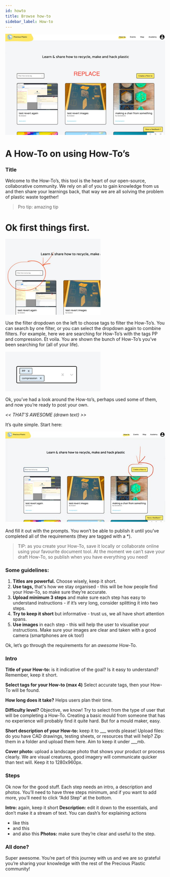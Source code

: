 ```yaml
---
id: howto
title: Browse how-to
sidebar_label: How-to
---
```


<style>
:root {
  --highlight: #ffe084;
  --hover: #ffe084;
}
</style>


![FHow to](assets/howto_platform.jpg)

# A How-To on using How-To’s

### Title

Welcome to the How-To’s, this tool is the heart of our open-source, collaborative community. We rely on all of you to gain knowledge from us and then share your learnings back, that way we are all solving the problem of plastic waste together! 


> Pro tip: amazing tip

# Ok first things first.

<img style="margin-left: 0;" src="../assets/how_to1.jpg" width="300"/>

Use the filter dropdown on the left to choose tags to filter the How-To’s. You can search by one filter, or you can select the dropdown again to combine filters. For example, here we are searching for How-To’s with the tags PP and compression. Et voila. You are shown the bunch of How-To’s you’ve been searching for (all of your life).

<img style="margin-left: 0;" src="../assets/howto_tags.jpg" width="300"/>

Ok, you’ve had a look around the How-to’s, perhaps used some of them, and now you’re ready to post your own. 

*<< THAT’S AWESOME (drawn text) >>*

It’s quite simple. Start here: 

<img style="margin-left: 0;" src="../assets/how_to2.jpg" width="700"/>

And fill it out with the prompts. You won’t be able to publish it until you’ve completed all of the requirements (they are tagged with a *). 

> TIP: as you create your How-To, save it locally or collaborate online using your favourite document tool. At the moment we can’t save your draft How-To, so publish when you have everything you need!

### Some guidelines: 

1. <b>Titles are powerful.</b> Choose wisely, keep it short. 
2. <b>Use tags,</b> that's how we stay organised - this will be how people find your How-To, so make sure they’re accurate. 
3. <b>Upload minimum 3 steps</b> and make sure each step has easy to understand instructions - if it’s very long, consider splitting it into two steps.
4. <b>Try to keep it short</b> but informative - trust us, we all have short attention spans. 
5. <b>Use images</b> in each step - this will help the user to visualise your instructions. Make sure your images are clear and taken with a good camera (smartphones are ok too!) 

Ok, let’s go through the requirements for an *awesome* How-To. 

### Intro

<b>Title of your How-to:</b> is it indicative of the goal? Is it easy to understand? Remember, keep it short.

<b>Select tags for your How-to (max 4)</b> Select accurate tags, then your How-To will be found. 

<b>How long does it take?</b> Helps users plan their time. 

<b>Difficulty level?</b> Objective, we know! Try to select from the type of user that will be completing a How-To. Creating a basic mould from someone that has no experience will probably find it quite hard. But for a mould maker, easy. 

<b>Short description of your How-to:</b> keep it to ___ words please!
Upload files: do you have CAD drawings, testing sheets, or resources that will help? Zip them in a folder and upload them here. Aim to keep it under ___mb.

<b>Cover photo:</b> upload a landscape photo that shows your product or process clearly. We are visual creatures, good imagery will communicate quicker than text will. Keep it to 1280x960px. 

### Steps

Ok now for the good stuff. Each step needs an intro, a description and photos. You’ll need to have three steps minimum, and if you want to add more, you’ll need to click “Add Step” at the bottom. 

<b>Intro:</b> again, keep it short
<b>Description:</b> edit it down to the essentials, and don’t make it a stream of text. You can dash’s for explaining actions
- like this
- and this
- and also this
<b>Photos:</b> make sure they’re clear and useful to the step. 


### All done? 

Super awesome. You’re part of this journey with us and we are so grateful you’re sharing your knowledge with the rest of the Precious Plastic community!





